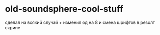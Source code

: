 # old-soundsphere-cool-stuff
сделал на всякий случай + изменил од на 8 и смена шрифтов в резолт скрине
